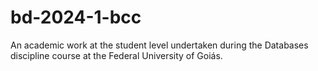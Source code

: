 # bd-2024-1-bcc
An academic work at the student level undertaken during the Databases discipline course at the Federal University of Goiás.
